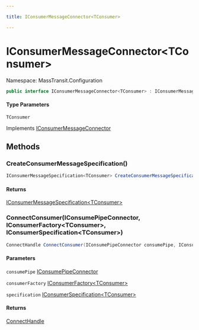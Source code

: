 ```yaml
---

title: IConsumerMessageConnector<TConsumer>

---
```


# IConsumerMessageConnector\<TConsumer\>

Namespace: MassTransit.Configuration

```csharp
public interface IConsumerMessageConnector<TConsumer> : IConsumerMessageConnector
```

#### Type Parameters

`TConsumer`<br/>

Implements [IConsumerMessageConnector](../masstransit-configuration/iconsumermessageconnector)

## Methods

### **CreateConsumerMessageSpecification()**

```csharp
IConsumerMessageSpecification<TConsumer> CreateConsumerMessageSpecification()
```

#### Returns

[IConsumerMessageSpecification\<TConsumer\>](../masstransit-configuration/iconsumermessagespecification-1)<br/>

### **ConnectConsumer(IConsumePipeConnector, IConsumerFactory\<TConsumer\>, IConsumerSpecification\<TConsumer\>)**

```csharp
ConnectHandle ConnectConsumer(IConsumePipeConnector consumePipe, IConsumerFactory<TConsumer> consumerFactory, IConsumerSpecification<TConsumer> specification)
```

#### Parameters

`consumePipe` [IConsumePipeConnector](../../masstransit-abstractions/masstransit/iconsumepipeconnector)<br/>

`consumerFactory` [IConsumerFactory\<TConsumer\>](../../masstransit-abstractions/masstransit/iconsumerfactory-1)<br/>

`specification` [IConsumerSpecification\<TConsumer\>](../masstransit-configuration/iconsumerspecification-1)<br/>

#### Returns

[ConnectHandle](../../masstransit-abstractions/masstransit/connecthandle)<br/>
